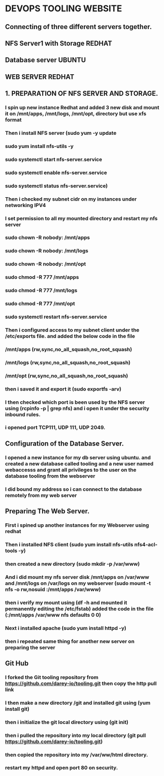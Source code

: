 # DEVOPS TOOLING WEBSITE
## Connecting of three different servers together. 
## NFS Server1 with Storage REDHAT
## Database server UBUNTU
## WEB SERVER REDHAT


## 1. PREPARATION OF NFS SERVER AND STORAGE.
### I spin up new instance Redhat and added 3 new disk and mount it on /mnt/apps, /mnt/logs, /mnt/opt, directory but use xfs format
### Then i install NFS server (sudo yum -y update
### sudo yum install nfs-utils -y
### sudo systemctl start nfs-server.service
### sudo systemctl enable nfs-server.service
### sudo systemctl status nfs-server.service)
### Then i checked my subnet cidr on my instances under networking IPV4

### I set permission to all my mounted directory and restart my nfs server
### sudo chown -R nobody: /mnt/apps
### sudo chown -R nobody: /mnt/logs
### sudo chown -R nobody: /mnt/opt

### sudo chmod -R 777 /mnt/apps
### sudo chmod -R 777 /mnt/logs
### sudo chmod -R 777 /mnt/opt

### sudo systemctl restart nfs-server.service
### Then i configured access to my subnet client under the /etc/exports file. and added the below code in the file
### /mnt/apps <Subnet-CIDR>(rw,sync,no_all_squash,no_root_squash)
### /mnt/logs <Subnet-CIDR>(rw,sync,no_all_squash,no_root_squash)
### /mnt/opt <Subnet-CIDR>(rw,sync,no_all_squash,no_root_squash)

### then i saved it and  export it (sudo exportfs -arv)
### I then checked which port is been used by the NFS server using (rcpinfo -p | grep nfs) and i open it under the security inbound rules.
### i opened port TCP111, UDP 111, UDP 2049.

## Configuration of the Database Server.
### I opened a new instance for my db server using ubuntu. and created a new database called tooling and a new user named webaccesss and grant all privileges to the user on the database tooling from the webserver 
### I did bound my address so i can connect to the database remotely from my web server

## Preparing The Web Server.
### First i spined up another instances for my Webserver using redhat
### Then i installed NFS client (sudo yum install nfs-utils nfs4-acl-tools -y)
### then created a new directory (sudo mkdir -p /var/www)
### And i did mount my nfs server disk /mnt/apps on /var/www and /mnt/logs on /var/logs on my webserver (sudo mount -t nfs -o rw,nosuid <NFS-Server-Private-IP-Address>:/mnt/apps /var/www)
### then i verify my mount  using (df -h and mounted it permanently editing the /etc/fstab) added the code in the file (<NFS-Server-Private-IP-Address>:/mnt/apps /var/www nfs defaults 0 0)
### Next i installed apache (sudo yum install httpd -y)
### then i repeated same thing for another new server on preparing the server
## Git Hub
### I forked the Git tooling repository from https://github.com/darey-io/tooling.git then copy the http pull link
### I then make a new directory /git and installed git using (yum install git)
### then i initialize the git local directory using (git init) 
### then i pulled the repository into my local directory (git pull https://github.com/darey-io/tooling.git)
### then copied the repository into my /var/ww/html directory.
### restart my httpd and open port 80 on security.

